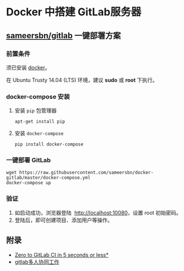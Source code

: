# Docker 中搭建 GitLab服务器

## [sameersbn/gitlab](https://hub.docker.com/r/sameersbn/gitlab/) 一键部署方案

### 前置条件

须已安装 [docker](https://docs.docker.com/engine/installation/linux/ubuntulinux/)。

在 Ubuntu Trusty 14.04 (LTS)  环境，建议 **sudo** 或 **root** 下执行。

### docker-compose 安装

1. 安装 `pip` 包管理器

   ```shell
   apt-get install pip
   ```

2. 安装 `docker-compose`

   ```shell
   pip install docker-compose
   ```

### 一键部署 GitLab

```shell
wget https://raw.githubusercontent.com/sameersbn/docker-gitlab/master/docker-compose.yml 
docker-compose up
```

### 验证

1. 如启动成功，浏览器登陆  [http://localhost:10080](http://localhost:10080/)，设置 root 初始密码。
2. 登陆后，即可创建项目、添加用户等操作。

## 附录

- [Zero to GitLab CI in 5 seconds or less*](https://www.damagehead.com/docker-gitlab-ci/)
- [gitlab多人协同工作](http://herry2013git.blog.163.com/blog/static/219568011201341111240751)